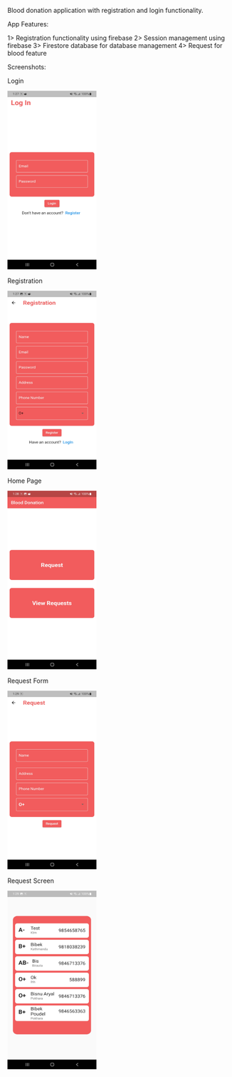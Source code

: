 Blood donation application with registration and login functionality.

App Features:

1> Registration functionality using firebase
2> Session management using firebase
3> Firestore database for database management
4> Request for blood feature

Screenshots:

Login

<img src="images/login.jpg" width="200" height="400" />

Registration

<img src="images/registration.jpg" width="200" height="400" />

Home Page

<img src="images/home_page.jpg" width="200" height="400" />

Request Form

<img src="images/request.jpg" width="200" height="400" />

Request Screen

<img src="images/request_screen.jpg" width="200" height="400" />
